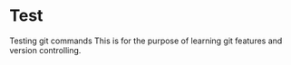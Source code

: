 Test
====

Testing git commands
This is for the purpose of learning git features and version controlling.
